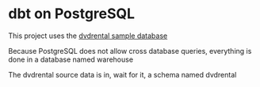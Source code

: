 # dbt on PostgreSQL

This project uses the [dvdrental sample database](https://www.postgresqltutorial.com/postgresql-getting-started/postgresql-sample-database/)

Because PostgreSQL does not allow cross database queries, everything is done in a database named warehouse

The dvdrental source data is in, wait for it, a schema named dvdrental


